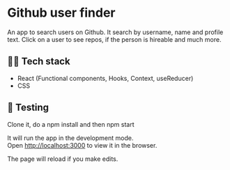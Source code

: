 # Github user finder

An app to search users on Github. It search by username, name and profile text. Click on a user to see repos, if the person is hireable and much more.

## 👨‍💻 Tech stack

- React (Functional components, Hooks, Context, useReducer)
- CSS

## 🧪 Testing

Clone it, do a npm install and then npm start

It will run the app in the development mode.<br />
Open [http://localhost:3000](http://localhost:3000) to view it in the browser.

The page will reload if you make edits.<br />

